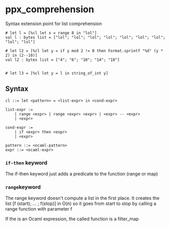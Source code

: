 # ppx_comprehension
Syntax extension point for list comprehension


```
# let l = [%cl let x = range 8 in "lol"]
val l : bytes list = ["lol"; "lol"; "lol"; "lol"; "lol"; "lol"; "lol"; "lol"; "lol"]

# let l2 = [%cl let y = if y mod 2 != 0 then Format.sprintf "%d" (y * 2) in (2--10)]
val l2 : bytes list = ["4"; "6"; "10"; "14"; "18"]


# let l3 = [%cl let y = l in string_of_int y]

```

## Syntax

```
cl ::= let <pattern> = <list-expr> in <cond-expr>

list-expr :=
	| range <expr> | range <expr> <expr> | <expr> -- <expr>
	| <expr>

cond-expr :=
	| if <expr> then <expr>
	| <expr>

pattern ::= <ocaml-pattern>
expr ::= <ocaml-expr>
```
### `if-then` keyword

The if-then keyword just adds a predicate to the function (range or map)

### `range`keyword

The range keyword doesn't compute a list in the first place. It
creates the list [f (start); ... ; f(stop)] in O(n) so it goes from
start to stop by calling a range function with parameter f

If the <list-expr> is an Ocaml expression, the called function is a filter_map
